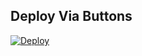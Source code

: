 
## Deploy Via Buttons

[![Deploy](https://www.herokucdn.com/deploy/button.svg)](https://www.heroku.com/deploy?template=https://github.com/Ravisindhav/UPLODERsandisir-uguploder)
